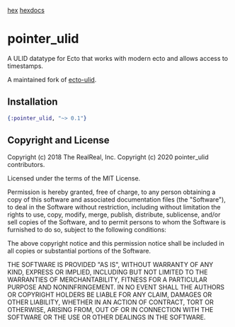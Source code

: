 [hex](https://hex.pm/pointer_ulid) [hexdocs](https://hexdocs.pm/pointer_ulid)

# pointer_ulid

A ULID datatype for Ecto that works with modern ecto and allows access
to timestamps.

A maintained fork of [ecto-ulid](https://github.com/TheRealReal/ecto-ulid).

## Installation

```elixir
{:pointer_ulid, "~> 0.1"}
```

## Copyright and License

Copyright (c) 2018 The RealReal, Inc.
Copyright (c) 2020 pointer_ulid contributors.

Licensed under the terms of the MIT License.

Permission is hereby granted, free of charge, to any person obtaining
a copy of this software and associated documentation files (the
"Software"), to deal in the Software without restriction, including
without limitation the rights to use, copy, modify, merge, publish,
distribute, sublicense, and/or sell copies of the Software, and to
permit persons to whom the Software is furnished to do so, subject to
the following conditions:

The above copyright notice and this permission notice shall be
included in all copies or substantial portions of the Software.

THE SOFTWARE IS PROVIDED "AS IS", WITHOUT WARRANTY OF ANY KIND,
EXPRESS OR IMPLIED, INCLUDING BUT NOT LIMITED TO THE WARRANTIES OF
MERCHANTABILITY, FITNESS FOR A PARTICULAR PURPOSE AND
NONINFRINGEMENT. IN NO EVENT SHALL THE AUTHORS OR COPYRIGHT HOLDERS BE
LIABLE FOR ANY CLAIM, DAMAGES OR OTHER LIABILITY, WHETHER IN AN ACTION
OF CONTRACT, TORT OR OTHERWISE, ARISING FROM, OUT OF OR IN CONNECTION
WITH THE SOFTWARE OR THE USE OR OTHER DEALINGS IN THE SOFTWARE.
